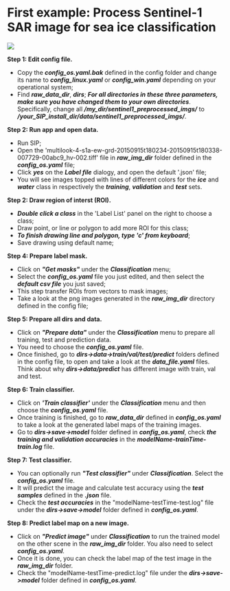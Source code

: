 # First example: Process Sentinel-1 SAR image for sea ice classification

![](./pics/classify.gif)

**Step 1: Edit config file.** 
- Copy the ***config_os.yaml.bak*** defined in the config folder and change its name to ***config_linux.yaml*** or ***config_win.yaml*** depending on your operational system;
- Find ***raw_data_dir***, ***dirs***; ***For all directories in these three parameters, make sure you have changed them to your own directories***. Specifically, change all ***/my_dir/sentinel1_preprocessed_imgs/*** to ***/your_SIP_install_dir/data/sentinel1_preprocessed_imgs/***.

**Step 2: Run app and open data.** 
- Run SIP;
- Open the 'multilook-4-s1a-ew-grd-20150915t180234-20150915t180338-007729-00abc9_hv-002.tiff' file in ***raw_img_dir*** folder defined in the ***config_os.yaml*** file;
- Click ***yes*** on the ***Label file*** dialogy, and open the default '.json' file;
- You will see images topped with lines of different colors for the ***ice*** and ***water*** class in respectively the ***training***, ***validation*** and ***test*** sets. 

**Step 2: Draw region of interst (ROI).**  
- ***Double click a class*** in the 'Label List' panel on the right to choose a class; 
- Draw point, or line or polygon to add more ROI for this class;
- ***To finish drawing line and polygon, type 'c' from keyboard***;
- Save drawing using default name;

**Step 4: Prepare label mask.** 
- Click on ***"Get masks"*** under the ***Classification*** menu;
- Select the ***config_os.yaml*** file you just edited, and then select the ***default csv file*** you just saved;
- This step transfer ROIs from vectors to mask images;
- Take a look at the png images generated in the ***raw_img_dir*** directory defined in the config file;

**Step 5: Prepare all dirs and data.** 
- Click on ***"Prepare data"*** under the ***Classification*** menu to prepare all training, test and prediction data. 
- You need to choose the ***config_os.yaml*** file. 
- Once finished, go to ***dirs->data->train/val/test/predict*** folders defined in the config file, to open and take a look at the ***data_file.yaml*** files. Think about why ***dirs->data/predict*** has different image with train, val and test.   

**Step 6: Train classifier.** 
- Click on ***'Train classifier'*** under the ***Classification*** menu and then choose the ***config_os.yaml*** file. 
- Once training is finished, go to ***raw_data_dir*** defined in ***config_os.yaml***  to take a look at the generated label maps of the training images. 
- Go to ***dirs->save->model*** folder defined in ***config_os.yaml***, check ***the training and validation accuracies*** in the ***modelName-trainTime-train.log*** file.

**Step 7: Test classifier.** 
- You can optionally run ***"Test classifier"*** under ***Classification***. Select the ***config_os.yaml*** file. 
- It will predict the image and calculate test accuracy using the ***test samples*** defined in the ***.json*** file. 
- Check the ***test accuracies*** in the "modelName-testTime-test.log" file under the ***dirs->save->model*** folder defined in ***config_os.yaml***.  

**Step 8: Predict label map on a new image.** 
- Click on ***"Predict image"*** under ***Classification*** to run the trained model on the other scene in the ***raw_img_dir*** folder. You also need to select ***config_os.yaml***. 
- Once it is done, you can check the label map of the test image in the ***raw_img_dir*** folder.
- Check the "modelName-testTime-predict.log" file under the ***dirs->save->model*** folder defined in ***config_os.yaml***. 


